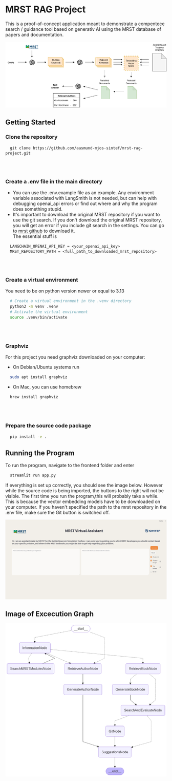 # MRST RAG Project

This is a proof-of-concept application meant to demonstrate a compentece search / guidance tool based on generativ AI using the MRST database of papers and documentation.

![RAG pipeline](images/pipeline.png)

## Getting Started

### Clone the repository 
```
  git clone https://github.com/aasmund-mjos-sintef/mrst-rag-project.git
```
<br><br>
### Create a .env file in the main directory
- You can use the .env.example file as an example. Any environment variable associated with LangSmith is not needed, but can help with debugging openai_api errors or find out where and why the program does something stupid.
- It's important to download the original MRST repository if you want to use the git search. If you don't download the original MRST repository, you will get an error if you include git search in the settings. You can go to [mrst github](https://github.com/SINTEF-AppliedCompSci/MRST) to download it.  
The essential stuff is
```
  LANGCHAIN_OPENAI_API_KEY = <your_openai_api_key>  
  MRST_REPOSITORY_PATH = <full_path_to_downloaded_mrst_repository>
```  
<br><br>
### Create a virtual environment
You need to be on python version newer or equal to 3.13
```bash
  # Create a virtual environment in the .venv directory
  python3 -m venv .venv
  # Activate the virtual environment
  source .venv/bin/activate
```  
<br><br>
### Graphviz
For this project you need graphviz downloaded on your computer:  
- On Debian/Ubuntu systems run  
```bash
  sudo apt install graphviz
```   
- On Mac, you can use homebrew  
```bash
  brew install graphviz
```  
<br><br>
### Prepare the source code package  
```bash
  pip install -e .
```  

## Running the Program

To run the program, navigate to the frontend folder and enter
```bash
  streamlit run app.py
```  

If everything is set up correctly, you should see the image below. However while the source code is being imported, the buttons to the right will not be visible. The first time you run the program,this will probably take a while. This is because the vector embedding models have to be downloaded on your computer. If you haven't specified the path to the mrst repository in the .env file, make sure the Git button is switched off.

![Example Image](images/app_loaded.png)

## Image of Excecution Graph

![Excecution Graph](images/graph_vizualization.png)

